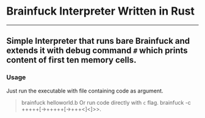 # Brainfuck Interpreter Written in Rust
---
Simple Interpreter that runs bare Brainfuck and extends it with debug command `#` which prints content of first ten memory cells.
---
### Usage
Just run the executable with file containing code as argument.
> brainfuck helloworld.b
Or run code directly with `c` flag.
> brainfuck -c +++++[->+++++[->+++<]<]>>.

